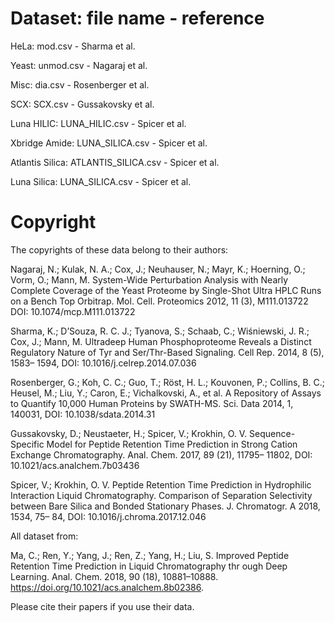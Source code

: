 # Dataset:	file name -	reference

HeLa:	mod.csv	- Sharma et al.

Yeast:	unmod.csv	- Nagaraj et al.

Misc:	dia.csv -	Rosenberger et al.

SCX:	SCX.csv	- Gussakovsky et al.

Luna HILIC:	LUNA_HILIC.csv - Spicer et al.

Xbridge Amide:	LUNA_SILICA.csv	- Spicer et al.

Atlantis Silica: ATLANTIS_SILICA.csv - Spicer et al.

Luna Silica:	LUNA_SILICA.csv	- Spicer et al.

# Copyright

The copyrights of these data belong to their authors:

Nagaraj, N.; Kulak, N. A.; Cox, J.; Neuhauser, N.; Mayr, K.; Hoerning, O.; Vorm, O.; Mann, M. System-Wide Perturbation Analysis with Nearly Complete Coverage of the Yeast Proteome by Single-Shot Ultra HPLC Runs on a Bench Top Orbitrap. Mol. Cell. Proteomics 2012, 11 (3), M111.013722 DOI: 10.1074/mcp.M111.013722

Sharma, K.; D’Souza, R. C. J.; Tyanova, S.; Schaab, C.; Wiśniewski, J. R.; Cox, J.; Mann, M. Ultradeep Human Phosphoproteome Reveals a Distinct Regulatory Nature of Tyr and Ser/Thr-Based Signaling. Cell Rep. 2014, 8 (5), 1583– 1594, DOI: 10.1016/j.celrep.2014.07.036

Rosenberger, G.; Koh, C. C.; Guo, T.; Röst, H. L.; Kouvonen, P.; Collins, B. C.; Heusel, M.; Liu, Y.; Caron, E.; Vichalkovski, A., et al. A Repository of Assays to Quantify 10,000 Human Proteins by SWATH-MS. Sci. Data 2014, 1, 140031, DOI: 10.1038/sdata.2014.31

Gussakovsky, D.; Neustaeter, H.; Spicer, V.; Krokhin, O. V. Sequence-Specific Model for Peptide Retention Time Prediction in Strong Cation Exchange Chromatography. Anal. Chem. 2017, 89 (21), 11795– 11802, DOI: 10.1021/acs.analchem.7b03436

Spicer, V.; Krokhin, O. V. Peptide Retention Time Prediction in Hydrophilic Interaction Liquid Chromatography. Comparison of Separation Selectivity between Bare Silica and Bonded Stationary Phases. J. Chromatogr. A 2018, 1534, 75– 84, DOI: 10.1016/j.chroma.2017.12.046

All dataset from:

Ma, C.; Ren, Y.; Yang, J.; Ren, Z.; Yang, H.; Liu, S. Improved Peptide Retention Time Prediction in Liquid Chromatography thr ough Deep Learning. Anal. Chem. 2018, 90 (18), 10881–10888.
https://doi.org/10.1021/acs.analchem.8b02386.

Please cite their papers if you use their data.
